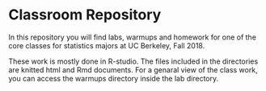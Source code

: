 # Classroom Repository
In this repository you will find labs, warmups and homework for one of the core classes
for statistics majors at UC Berkeley, Fall 2018.

These work is mostly done in R-studio. The files included in the directories are knitted html and Rmd documents. 
For a genaral view of the class work, you can access the warmups directory inside the lab directory.


